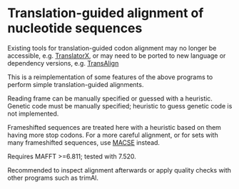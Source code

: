 Translation-guided alignment of nucleotide sequences
====================================================

Existing tools for translation-guided codon alignment may no longer be
accessible, e.g. [TranslatorX](https://doi.org/10.1093/nar/gkq291), or may need
to be ported to new language or dependency versions, e.g.
[TransAlign](https://uol.de/systematik-evolutionsbiologie/programme)

This is a reimplementation of some features of the above programs to perform
simple translation-guided alignments.

Reading frame can be manually specified or guessed with a heuristic. Genetic
code must be manually specified; heuristic to guess genetic code is not
implemented.

Frameshifted sequences are treated here with a heuristic based on them having
more stop codons. For a more careful alignment, or for sets with many
frameshifted sequences, use [MACSE](https://www.agap-ge2pop.org/macse/)
instead.

Requires MAFFT >=6.811; tested with 7.520.

Recommended to inspect alignment afterwards or apply quality checks with other
programs such as trimAl.
